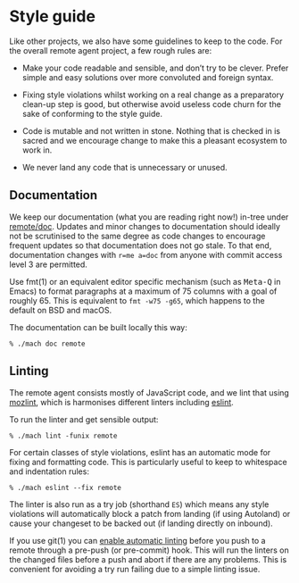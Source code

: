 Style guide
===========

Like other projects, we also have some guidelines to keep to the code.
For the overall remote agent project, a few rough rules are:

  * Make your code readable and sensible, and don’t try to be
    clever.  Prefer simple and easy solutions over more convoluted
    and foreign syntax.

  * Fixing style violations whilst working on a real change as a
    preparatory clean-up step is good, but otherwise avoid useless
    code churn for the sake of conforming to the style guide.

  * Code is mutable and not written in stone.  Nothing that
    is checked in is sacred and we encourage change to make
    this a pleasant ecosystem to work in.

  * We never land any code that is unnecessary or unused.


Documentation
-------------

We keep our documentation (what you are reading right now!) in-tree
under [remote/doc].  Updates and minor changes to documentation should
ideally not be scrutinised to the same degree as code changes to
encourage frequent updates so that documentation does not go stale.
To that end, documentation changes with `r=me a=doc` from anyone
with commit access level 3 are permitted.

Use fmt(1) or an equivalent editor specific mechanism (such as
<kbd>Meta-Q</kbd> in Emacs) to format paragraphs at a maximum of
75 columns with a goal of roughly 65.  This is equivalent to `fmt
-w75 -g65`, which happens to the default on BSD and macOS.

The documentation can be built locally this way:

	% ./mach doc remote

[remote/doc]: https://searchfox.org/mozilla-central/source/remote/doc


Linting
-------

The remote agent consists mostly of JavaScript code, and we lint that
using [mozlint], which is harmonises different linters including [eslint].

To run the linter and get sensible output:

	% ./mach lint -funix remote

For certain classes of style violations, eslint has an automatic
mode for fixing and formatting code.  This is particularly useful
to keep to whitespace and indentation rules:

	% ./mach eslint --fix remote

The linter is also run as a try job (shorthand `ES`) which means
any style violations will automatically block a patch from landing
(if using Autoland) or cause your changeset to be backed out (if
landing directly on inbound).

If you use git(1) you can [enable automatic linting] before
you push to a remote through a pre-push (or pre-commit) hook.
This will run the linters on the changed files before a push and
abort if there are any problems.  This is convenient for avoiding
a try run failing due to a simple linting issue.

[mozlint]: /tools/lint/usage.html
[eslint]: https://eslint.org/
[enable automatic linting]: https://firefox-source-docs.mozilla.org/tools/lint/usage.html#using-a-vcs-hook
